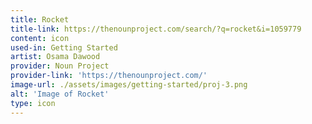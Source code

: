 ```yaml
---
title: Rocket
title-link: https://thenounproject.com/search/?q=rocket&i=1059779
content: icon
used-in: Getting Started
artist: Osama Dawood
provider: Noun Project
provider-link: 'https://thenounproject.com/'
image-url: ./assets/images/getting-started/proj-3.png
alt: 'Image of Rocket'
type: icon
---
```

